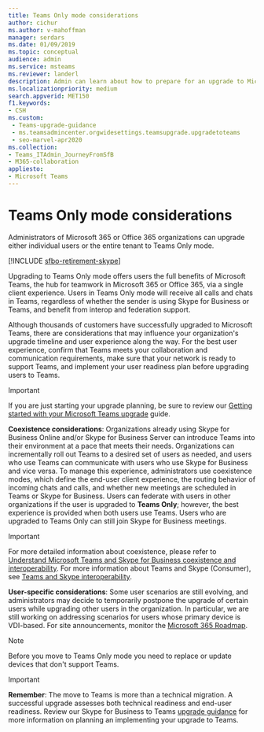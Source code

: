 ```yaml
---
title: Teams Only mode considerations
author: cichur
ms.author: v-mahoffman
manager: serdars
ms.date: 01/09/2019
ms.topic: conceptual
audience: admin
ms.service: msteams
ms.reviewer: landerl
description: Admin can learn about how to prepare for an upgrade to Microsoft Teams Only mode in the Microsoft Teams admin center. 
ms.localizationpriority: medium
search.appverid: MET150
f1.keywords:
- CSH
ms.custom: 
 - Teams-upgrade-guidance
 - ms.teamsadmincenter.orgwidesettings.teamsupgrade.upgradetoteams
 - seo-marvel-apr2020
ms.collection: 
- Teams_ITAdmin_JourneyFromSfB
- M365-collaboration
appliesto:
- Microsoft Teams
---
```


# Teams Only mode considerations

Administrators of Microsoft 365 or Office 365 organizations can upgrade either individual users or the entire tenant to Teams Only mode.  

[!INCLUDE [sfbo-retirement-skype](../Skype/Hub/includes/sfbo-retirement.md)]

Upgrading to Teams Only mode offers users the full benefits of Microsoft Teams, the hub for teamwork in Microsoft 365 or Office 365, via a single client experience. Users in Teams Only mode will receive all calls and chats in Teams, regardless of whether the sender is using Skype for Business or Teams, and benefit from interop and federation support.

Although thousands of customers have successfully upgraded to Microsoft Teams, there are considerations that may influence your organization's upgrade timeline and user experience along the way. For the best user experience, confirm that Teams meets your collaboration and communication requirements, make sure that your network is ready to support Teams, and implement your user readiness plan before upgrading users to Teams. 

> [!IMPORTANT]
> If you are just starting your upgrade planning, be sure to review our [Getting started with your Microsoft Teams upgrade](upgrade-start-here.md) guide. 

**Coexistence considerations**: Organizations already using Skype for Business Online and/or Skype for Business Server can introduce Teams into their environment at a pace that meets their needs. Organizations can incrementally roll out Teams to a desired set of users as needed, and users who use Teams can communicate with users who use Skype for Business and vice versa. To manage this experience, administrators use coexistence modes, which define the end-user client experience, the routing behavior of incoming chats and calls, and whether new meetings are scheduled in Teams or Skype for Business. Users can federate with users in other organizations if the user is upgraded to **Teams Only**; however, the best experience is provided when both users use Teams. Users who are upgraded to Teams Only can still join Skype for Business meetings. 

> [!IMPORTANT]
> For more detailed information about coexistence, please refer to [Understand Microsoft Teams and Skype for Business coexistence and interoperability](teams-and-skypeforbusiness-coexistence-and-interoperability.md). For more information about Teams and Skype (Consumer), see [Teams and Skype interoperability](teams-skype-interop.md).


**User-specific considerations**: Some user scenarios are still evolving, and administrators may decide to temporarily postpone the upgrade of certain users while upgrading other users in the organization. In particular, we are still working on addressing scenarios for users whose primary device is VDI-based. For site announcements, monitor the [Microsoft 365 Roadmap](https://www.microsoft.com/microsoft-365/roadmap).

> [!NOTE]
> Before you move to Teams Only mode you need to replace or update devices that don't support Teams. 

> [!IMPORTANT]
> **Remember**: The move to Teams is more than a technical migration. A successful upgrade assesses both technical readiness and end-user readiness. Review our Skype for Business to Teams [upgrade guidance](upgrade-framework.md) for more information on planning an implementing your upgrade to Teams.  
